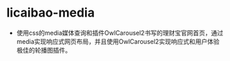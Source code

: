 # licaibao-media
- 使用css的media媒体查询和插件OwlCarousel2书写的理财宝官网首页，通过media实现响应式网页布局，并且使用OwlCarousel2实现响应式和用户体验极佳的轮播图插件。
